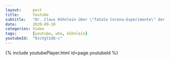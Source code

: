 ```yaml
---
layout:     post
title:      Youtube
subtitle:   "Dr. Claus Köhnlein über \"fatale Corona-Experimente\" der WHO"
date:       2020-09-18
categories: Video
tags:       [youtube, who, köhnlein]
youtubeId:  "0JcVglSdQ-c"
---
```


{% include youtubePlayer.html id=page.youtubeId %}
